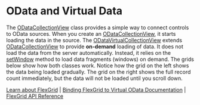 OData and Virtual Data
======================

The [ODataCollectionView](https://www.grapecity.com/wijmo/api/classes/wijmo_odata.odatacollectionview.html) class provides a simple way to connect controls to OData sources. When you create an [ODataCollectionView](https://www.grapecity.com/wijmo/api/classes/wijmo_odata.odatacollectionview.html), it starts loading the data in the source. The [ODataVirtualCollectionView](https://www.grapecity.com/wijmo/api/classes/wijmo_odata.odatavirtualcollectionview.html) extends [ODataCollectionView](https://www.grapecity.com/wijmo/api/classes/wijmo_odata.odatacollectionview.html) to provide **on-demand** loading of data. It does not load the data from the server automatically. Instead, it relies on the [setWindow](https://www.grapecity.com/wijmo/api/classes/wijmo_odata.odatavirtualcollectionview.html#setwindow) method to load data fragments (windows) on demand. The grids below show how both classes work. Notice how the grid on the left shows the data being loaded gradually. The grid on the right shows the full record count immediately, but the data will not be loaded until you scroll down.

[Learn about FlexGrid](https://www.grapecity.com/wijmo/flexgrid-javascript-data-grid) | [Binding FlexGrid to Virtual OData Documentation](https://www.grapecity.com/wijmo/docs/Topics/Grid/DataBinding/Binding-to-Virtual-Odata) | [FlexGrid API Reference](https://www.grapecity.com/wijmo/api/classes/wijmo_grid.flexgrid.html)